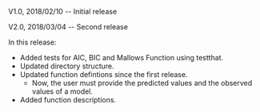V1.0, 2018/02/10 -- Initial release

V2.0, 2018/03/04 -- Second release

In this release:
- Added tests for AIC, BIC and Mallows Function using testthat.
- Updated directory structure.
- Updated function defintions since the first release.
  - Now, the user must provide the predicted values and the observed values of a model.
- Added function descriptions.
